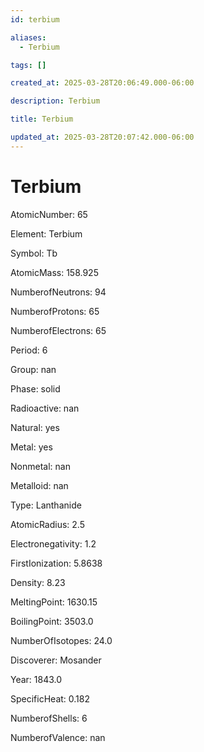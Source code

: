 ```yaml
---
id: terbium

aliases:
  - Terbium

tags: []

created_at: 2025-03-28T20:06:49.000-06:00

description: Terbium

title: Terbium

updated_at: 2025-03-28T20:07:42.000-06:00
---
```


# Terbium

AtomicNumber: 65

Element: Terbium

Symbol: Tb

AtomicMass: 158.925

NumberofNeutrons: 94

NumberofProtons: 65

NumberofElectrons: 65

Period: 6

Group: nan

Phase: solid

Radioactive: nan

Natural: yes

Metal: yes

Nonmetal: nan

Metalloid: nan

Type: Lanthanide

AtomicRadius: 2.5

Electronegativity: 1.2

FirstIonization: 5.8638

Density: 8.23

MeltingPoint: 1630.15

BoilingPoint: 3503.0

NumberOfIsotopes: 24.0

Discoverer: Mosander

Year: 1843.0

SpecificHeat: 0.182

NumberofShells: 6

NumberofValence: nan
